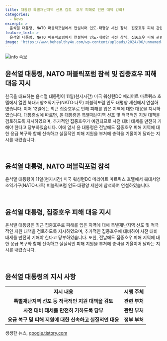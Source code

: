 ```yaml
---
title: 대통령 특별재난지역 선포 검토  호우 피해로 인한 대책 강화!
categories:
  - News
excerpt: >
  윤석열 대통령, NATO 퍼블릭포럼에서 연설하며 인도·태평양 세션 참석. 집중호우 피해 관련하여 특별재난지역 선포 및 적극적인 지원 대책 검토 지시. 추가 집중호우 예견 시 사전 대비 태세 만전 당부. 이에 대한 응급 복구 및 피해 지원 등 정부 부처의 총력 대응 지시.
feature_text: >
  윤석열 대통령, NATO 퍼블릭포럼에서 연설하며 인도·태평양 세션 참석. 집중호우 피해 관련하여 특별재난지역 선포 및 적극적인 지원 대책 검토 지시. 추가 집중호우 예견 시 사전 대비 태세 만전 당부. 이에 대한 응급 복구 및 피해 지원 등 정부 부처의 총력 대응 지시.
image: 'https://www.behealthy4u.com/wp-content/uploads/2024/06/unnamed-file.png'
---
```


<p><img src="https://www.behealthy4u.com/wp-content/uploads/2024/06/unnamed-file.png" alt="info 속보" /></p>

<h2>윤석열 대통령, NATO 퍼블릭포럼 참석 및 집중호우 피해 대응 지시</h2>

<p>한국을 대표하는 윤석열 대통령이 11일(현지시간) 미국 워싱턴DC 메리어트 마르퀴스 호텔에서 열린 북대서양조약기구(NATO·나토) 퍼블릭포럼 인도·태평양 세션에서 연설하였습니다. 이어 12일에는 최근 집중호우로 인해 피해를 입은 지역에 대한 대응을 지시하였습니다. 대통령실에 따르면, 윤 대통령은 특별재난지역 선포 및 적극적인 지원 대책을 검토하도록 지시하였으며, 추가적인 집중호우가 예견되므로 사전 대비 태세를 만전히 기해야 한다고 당부하였습니다. 이에 앞서 윤 대통령은 전날에도 집중호우 피해 지역에 대한 응급 복구와 함께 신속하고 실질적인 피해 지원을 부처에 총력을 기울이어 달라는 지시를 내렸습니다.</p>

<p data-ke-size="size16">&nbsp;</p>

<h2 data-ke-size="size26">윤석열 대통령, NATO 퍼블릭포럼 참석</h2>

<p>윤석열 대통령이 11일(현지시간) 미국 워싱턴DC 메리어트 마르퀴스 호텔에서 북대서양조약기구(NATO·나토) 퍼블릭포럼 인도·태평양 세션에 참석하여 연설하였습니다.</p>

<p data-ke-size="size16">&nbsp;</p>

<h2 data-ke-size="size26">윤석열 대통령, 집중호우 피해 대응 지시</h2>

<p>윤석열 대통령은 최근 집중호우로 피해를 입은 지역에 대해 특별재난지역 선포 및 적극적인 지원 대책을 검토하도록 지시하였으며, 추가적인 집중호우에 대비하여 사전 대비 태세를 만전히 기해야 한다고 당부하였습니다. 또한, 전날에도 집중호우 피해 지역에 대한 응급 복구와 함께 신속하고 실질적인 피해 지원을 부처에 총력을 기울이어 달라는 지시를 내렸습니다.</p>

<p data-ke-size="size16">&nbsp;</p>

<h2 data-ke-size="size26">윤석열 대통령의 지시 사항</h2>

<table>
    <tr>
        <th><b>지시 내용</b></th>
        <th><b>시행 주체</b></th>
    </tr>
    <tr>
        <td style="text-align: center; height: 17px;"><b>특별재난지역 선포 등 적극적인 지원 대책을 검토</b></td>
        <td style="text-align: center; height: 17px;"><b>관련 부처</b></td>
    </tr>
    <tr>
        <td style="text-align: center; height: 17px;"><b>사전 대비 태세를 만전히 기하도록 당부</b></td>
        <td style="text-align: center; height: 17px;"><b>관련 부처</b></td>
    </tr>
    <tr>
        <td style="text-align: center; height: 17px;"><b>응급 복구 및 피해 지원에 대한 신속하고 실질적인 대응</b></td>
        <td style="text-align: center; height: 17px;"><b>정부 부처</b></td>
    </tr>
</table>
생생한 뉴스, <a href="https://qoogle.tistory.com" rel="dofollow">qoogle.tistory.com</a>


